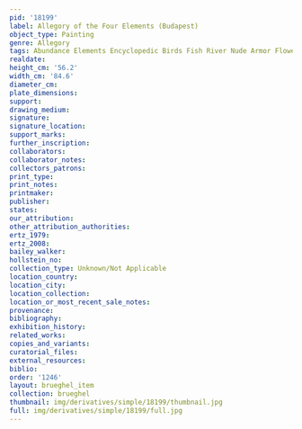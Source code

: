```yaml
---
pid: '18199'
label: Allegory of the Four Elements (Budapest)
object_type: Painting
genre: Allegory
tags: Abundance Elements Encyclopedic Birds Fish River Nude Armor Flowers
realdate: 
height_cm: '56.2'
width_cm: '84.6'
diameter_cm: 
plate_dimensions: 
support: 
drawing_medium: 
signature: 
signature_location: 
support_marks: 
further_inscription: 
collaborators: 
collaborator_notes: 
collectors_patrons: 
print_type: 
print_notes: 
printmaker: 
publisher: 
states: 
our_attribution: 
other_attribution_authorities: 
ertz_1979: 
ertz_2008: 
bailey_walker: 
hollstein_no: 
collection_type: Unknown/Not Applicable
location_country: 
location_city: 
location_collection: 
location_or_most_recent_sale_notes: 
provenance: 
bibliography: 
exhibition_history: 
related_works: 
copies_and_variants: 
curatorial_files: 
external_resources: 
biblio: 
order: '1246'
layout: brueghel_item
collection: brueghel
thumbnail: img/derivatives/simple/18199/thumbnail.jpg
full: img/derivatives/simple/18199/full.jpg
---
```

